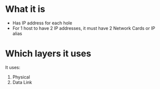 #                  What it is

- Has IP address for each hole
- For 1 host to have 2 IP addresses, it must have 2 Network Cards or IP alias









#                  Which layers it uses

It uses:
1. Physical
2. Data Link